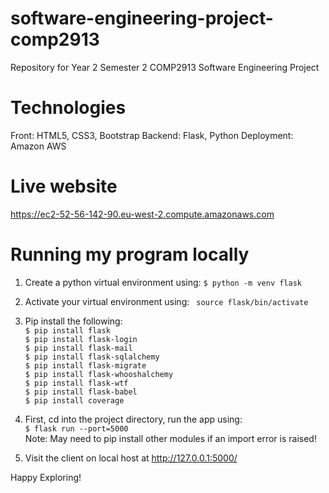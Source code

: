 # software-engineering-project-comp2913
Repository for Year 2 Semester 2 COMP2913 Software Engineering Project

# Technologies 
Front: HTML5, CSS3, Bootstrap
Backend: Flask, Python
Deployment: Amazon AWS

# Live website
https://ec2-52-56-142-90.eu-west-2.compute.amazonaws.com

# Running my program locally

1. Create a python virtual environment using: 
`$ python -m venv flask`

2. Activate your virtual environment using: 
` source flask/bin/activate`  

3. Pip install the following:  
`$ pip install flask`  
`$ pip install flask-login`   
`$ pip install flask-mail`   
`$ pip install flask-sqlalchemy`  
`$ pip install flask-migrate`   
`$ pip install flask-whooshalchemy`   
`$ pip install flask-wtf`   
`$ pip install flask-babel`  
`$ pip install coverage`        

4. First, cd into the project directory, run the app using:  
`$ flask run --port=5000`  
Note: May need to pip install other modules if an import error is raised!  
  
5. Visit the client on local host at http://127.0.0.1:5000/  

Happy Exploring! 
